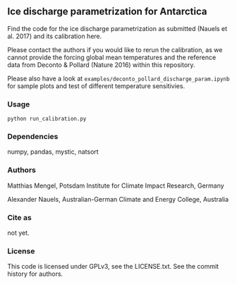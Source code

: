 ## Ice discharge parametrization for Antarctica

Find the code for the ice discharge parametrization as submitted
(Nauels et al. 2017) and its calibration here.

Please contact the authors if you would like to rerun the calibration,
as we cannot provide the forcing global mean temperatures and the reference
data from Deconto & Pollard (Nature 2016) within this repository.

Please also have a look at `examples/deconto_pollard_discharge_param.ipynb`
for sample plots and test of different temperature sensitivies.

### Usage

`python run_calibration.py`

### Dependencies

numpy, pandas, mystic, natsort


### Authors

Matthias Mengel, Potsdam Institute for Climate Impact Research, Germany

Alexander Nauels, Australian-German Climate and Energy College, Australia

### Cite as

not yet.

### License

This code is licensed under GPLv3, see the LICENSE.txt. See the commit history for authors.
